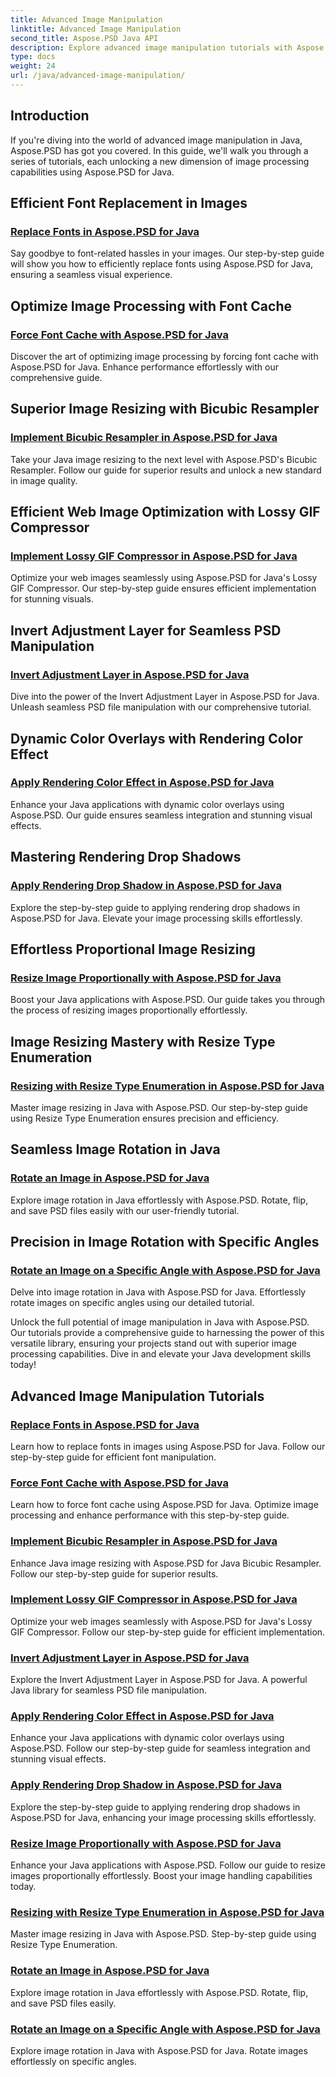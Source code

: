 ```yaml
---
title: Advanced Image Manipulation
linktitle: Advanced Image Manipulation
second_title: Aspose.PSD Java API
description: Explore advanced image manipulation tutorials with Aspose.PSD for Java. Learn efficient font replacement, force font caching, implement bicubic resampler, and more.
type: docs
weight: 24
url: /java/advanced-image-manipulation/
---
```


## Introduction

If you're diving into the world of advanced image manipulation in Java, Aspose.PSD has got you covered. In this guide, we'll walk you through a series of tutorials, each unlocking a new dimension of image processing capabilities using Aspose.PSD for Java.

## Efficient Font Replacement in Images
### [Replace Fonts in Aspose.PSD for Java](./replace-fonts/)
Say goodbye to font-related hassles in your images. Our step-by-step guide will show you how to efficiently replace fonts using Aspose.PSD for Java, ensuring a seamless visual experience.

## Optimize Image Processing with Font Cache
### [Force Font Cache with Aspose.PSD for Java](./force-font-cache/)
Discover the art of optimizing image processing by forcing font cache with Aspose.PSD for Java. Enhance performance effortlessly with our comprehensive guide.

## Superior Image Resizing with Bicubic Resampler
### [Implement Bicubic Resampler in Aspose.PSD for Java](./implement-bicubic-resampler/)
Take your Java image resizing to the next level with Aspose.PSD's Bicubic Resampler. Follow our guide for superior results and unlock a new standard in image quality.

## Efficient Web Image Optimization with Lossy GIF Compressor
### [Implement Lossy GIF Compressor in Aspose.PSD for Java](./implement-lossy-gif-compressor/)
Optimize your web images seamlessly using Aspose.PSD for Java's Lossy GIF Compressor. Our step-by-step guide ensures efficient implementation for stunning visuals.

## Invert Adjustment Layer for Seamless PSD Manipulation
### [Invert Adjustment Layer in Aspose.PSD for Java](./invert-adjustment-layer/)
Dive into the power of the Invert Adjustment Layer in Aspose.PSD for Java. Unleash seamless PSD file manipulation with our comprehensive tutorial.

## Dynamic Color Overlays with Rendering Color Effect
### [Apply Rendering Color Effect in Aspose.PSD for Java](./rendering-color-effect/)
Enhance your Java applications with dynamic color overlays using Aspose.PSD. Our guide ensures seamless integration and stunning visual effects.

## Mastering Rendering Drop Shadows
### [Apply Rendering Drop Shadow in Aspose.PSD for Java](./rendering-drop-shadow/)
Explore the step-by-step guide to applying rendering drop shadows in Aspose.PSD for Java. Elevate your image processing skills effortlessly.

## Effortless Proportional Image Resizing
### [Resize Image Proportionally with Aspose.PSD for Java](./resize-image-proportionally/)
Boost your Java applications with Aspose.PSD. Our guide takes you through the process of resizing images proportionally effortlessly.

## Image Resizing Mastery with Resize Type Enumeration
### [Resizing with Resize Type Enumeration in Aspose.PSD for Java](./resizing-with-resize-type-enumeration/)
Master image resizing in Java with Aspose.PSD. Our step-by-step guide using Resize Type Enumeration ensures precision and efficiency.

## Seamless Image Rotation in Java
### [Rotate an Image in Aspose.PSD for Java](./rotate-image/)
Explore image rotation in Java effortlessly with Aspose.PSD. Rotate, flip, and save PSD files easily with our user-friendly tutorial.

## Precision in Image Rotation with Specific Angles
### [Rotate an Image on a Specific Angle with Aspose.PSD for Java](./rotate-image-specific-angle/)
Delve into image rotation in Java with Aspose.PSD for Java. Effortlessly rotate images on specific angles using our detailed tutorial.

Unlock the full potential of image manipulation in Java with Aspose.PSD. Our tutorials provide a comprehensive guide to harnessing the power of this versatile library, ensuring your projects stand out with superior image processing capabilities. Dive in and elevate your Java development skills today!
## Advanced Image Manipulation Tutorials
### [Replace Fonts in Aspose.PSD for Java](./replace-fonts/)
Learn how to replace fonts in images using Aspose.PSD for Java. Follow our step-by-step guide for efficient font manipulation.
### [Force Font Cache with Aspose.PSD for Java](./force-font-cache/)
Learn how to force font cache using Aspose.PSD for Java. Optimize image processing and enhance performance with this step-by-step guide.
### [Implement Bicubic Resampler in Aspose.PSD for Java](./implement-bicubic-resampler/)
Enhance Java image resizing with Aspose.PSD for Java Bicubic Resampler. Follow our step-by-step guide for superior results.
### [Implement Lossy GIF Compressor in Aspose.PSD for Java](./implement-lossy-gif-compressor/)
Optimize your web images seamlessly with Aspose.PSD for Java's Lossy GIF Compressor. Follow our step-by-step guide for efficient implementation. 
### [Invert Adjustment Layer in Aspose.PSD for Java](./invert-adjustment-layer/)
Explore the Invert Adjustment Layer in Aspose.PSD for Java. A powerful Java library for seamless PSD file manipulation.
### [Apply Rendering Color Effect in Aspose.PSD for Java](./rendering-color-effect/)
Enhance your Java applications with dynamic color overlays using Aspose.PSD. Follow our step-by-step guide for seamless integration and stunning visual effects.
### [Apply Rendering Drop Shadow in Aspose.PSD for Java](./rendering-drop-shadow/)
Explore the step-by-step guide to applying rendering drop shadows in Aspose.PSD for Java, enhancing your image processing skills effortlessly.
### [Resize Image Proportionally with Aspose.PSD for Java](./resize-image-proportionally/)
Enhance your Java applications with Aspose.PSD. Follow our guide to resize images proportionally effortlessly. Boost your image handling capabilities today.
### [Resizing with Resize Type Enumeration in Aspose.PSD for Java](./resizing-with-resize-type-enumeration/)
Master image resizing in Java with Aspose.PSD. Step-by-step guide using Resize Type Enumeration. 
### [Rotate an Image in Aspose.PSD for Java](./rotate-image/)
Explore image rotation in Java effortlessly with Aspose.PSD. Rotate, flip, and save PSD files easily.
### [Rotate an Image on a Specific Angle with Aspose.PSD for Java](./rotate-image-specific-angle/)
Explore image rotation in Java with Aspose.PSD for Java. Rotate images effortlessly on specific angles.